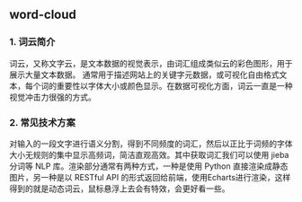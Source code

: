 ## word-cloud

### 1. 词云简介

词云，又称文字云，是文本数据的视觉表示，由词汇组成类似云的彩色图形，用于展示大量文本数据。 通常用于描述网站上的关键字元数据，或可视化自由格式文本，每个词的重要性以字体大小或颜色显示。在数据可视化方面，词云一直是一种视觉冲击力很强的方式。

### 2. 常见技术方案

对输入的一段文字进行语义分割，得到不同频度的词汇，然后以正比于词频的字体大小无规则的集中显示高频词，简洁直观高效。其中获取词汇我们可以使用 jieba 分词等 NLP 库。渲染部分通常有两种方式，一种是使用 Python 直接渲染成静态图片，另一种是以 RESTful API 的形式返回给前端，使用Echarts进行渲染，这样得到的就是动态词云，鼠标悬浮上去会有特效，会更好看一些。
